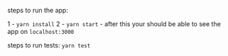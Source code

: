 steps to run the app:

1 - `yarn install`
2 - `yarn start` - after this your should be able to see the app on `localhost:3000`

steps to run tests: `yarn test`
